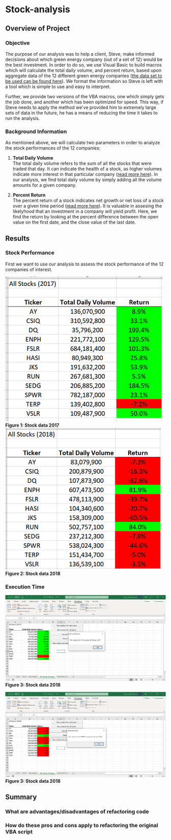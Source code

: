 # Stock-analysis

## Overview of Project

### Objective
The purpose of our analysis was to help a client, Steve, make informed decisions about which green energy company (out of a set of 12) would be the best investment. In order to do so, we use Visual Basic to build macros which will calculate the total daily volume, and percent return, based upon aggregate data of the 12 different green energy companies ([the data set to be used can be found here](Resources/VBA_Challenge.xlsm)). We format the information so Steve is left with a tool which is simple to use and easy to interpret. 

Further, we provide two versions of the VBA macros, one which simply gets the job done, and another which has been optimized for speed. This way, if Steve needs to apply the method we've provided him to extremely large sets of data in the future, he has a means of reducing the time it takes to run the analysis. 

### Background Information

As mentioned above, we will calculate two parameters in order to analyze the stock performances of the 12 companies:

1. __Total Daily Volume__  
The total daily volume refers to the sum of all the stocks that were traded that day. It can indicate the health of a stock, as higher volumes indicate more interest in that particular company ([read more here](https://www.investorsunderground.com/stock-volume/)). In our analysis, we find total daily volume by simply adding all the volume amounts for a given company.

2. __Percent Return__  
The percent return of a stock indicates net growth or net loss of a stock over a given time period ([read more here](https://finance.zacks.com/stock-market-returns-work-6598.html)). It is valuable in assesing the likelyhood that an investment in a company will yield profit. Here, we find the return by looking at the percent difference between the open value on the first date, and the close value of the last date.

## Results

### Stock Performance

First we want to use our analysis to assess the stock performance of the 12 companies of interest. 

![alt text](https://github.com/aamotz001/Stock-analysis/blob/main/Resources/Stocks_2017.png)
__Figure 1: Stock data 2017__
![alt text](https://github.com/aamotz001/Stock-analysis/blob/main/Resources/Stocks_2018.png)
__Figure 2: Stock data 2018__

### Execution Time

![alt text](https://github.com/aamotz001/Stock-analysis/blob/main/Resources/VBA_Challenge_2017.png)
__Figure 3: Stock data 2018__

![alt text](https://github.com/aamotz001/Stock-analysis/blob/main/Resources/VBA_Challenge_2018.png)
__Figure 3: Stock data 2018__

## Summary

### What are advantages/disadvantages of refactoring code

### How do these pros and cons apply to refactoring the original VBA script



